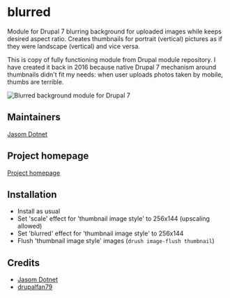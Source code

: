 # blurred
Module for Drupal 7 blurring background for uploaded images while keeps desired aspect ratio. Creates thumbnails for portrait (vertical) pictures as if they were landscape (vertical) and vice versa. 

This is copy of fully functioning module from Drupal module repository. I have created it back in 2016 because native Drupal 7 mechanism around thumbnails didn't fit my needs: when user uploads photos taken by mobile, thumbs are terrible.

![Blurred background module for Drupal 7](https://www.drupal.org/files/project-images/blurred.jpg)

## Maintainers
[Jasom Dotnet](https://www.drupal.org/user/290309)      

## Project homepage
[Project homepage](https://www.drupal.org/sandbox/jasom/2801585)

## Installation
* Install as usual
* Set 'scale' effect for 'thumbnail image style' to 256x144 (upscaling allowed)
* Set 'blurred' effect for 'thumbnail image style' to 256x144
* Flush 'thumbnail image style' images (`drush image-flush thumbnail`)
 
## Credits
* [Jasom Dotnet](https://www.drupal.org/user/290309)
* [drupalfan79](https://www.drupal.org/user/1189154)